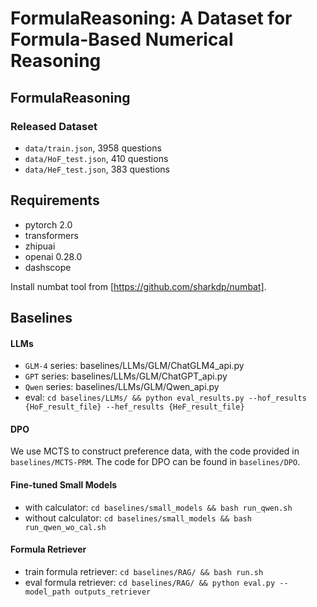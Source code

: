 # FormulaReasoning: A Dataset for Formula-Based Numerical Reasoning

## FormulaReasoning

### Released Dataset
- `data/train.json`, 3958 questions
- `data/HoF_test.json`, 410 questions
- `data/HeF_test.json`, 383 questions

## Requirements
- pytorch 2.0
- transformers
- zhipuai
- openai 0.28.0
- dashscope
  
Install numbat tool from [https://github.com/sharkdp/numbat].

## Baselines
#### LLMs
- `GLM-4` series: baselines/LLMs/GLM/ChatGLM4_api.py
- `GPT` series: baselines/LLMs/GLM/ChatGPT_api.py
- `Qwen` series: baselines/LLMs/GLM/Qwen_api.py
- eval: `cd baselines/LLMs/ && python eval_results.py --hof_results {HoF_result_file} --hef_results {HeF_result_file}`

#### DPO
We use MCTS to construct preference data, with the code provided in `baselines/MCTS-PRM`. The code for DPO can be found in `baselines/DPO`.

#### Fine-tuned Small Models
- with calculator: `cd baselines/small_models && bash run_qwen.sh`
- without calculator: `cd baselines/small_models && bash run_qwen_wo_cal.sh`


#### Formula Retriever
- train formula retriever: `cd baselines/RAG/ && bash run.sh`
- eval formula retriever: `cd baselines/RAG/ && python eval.py --model_path outputs_retriever`
